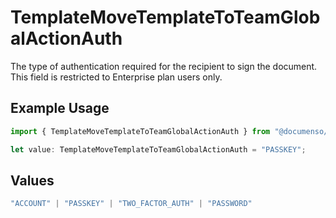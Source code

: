 # TemplateMoveTemplateToTeamGlobalActionAuth

The type of authentication required for the recipient to sign the document. This field is restricted to Enterprise plan users only.

## Example Usage

```typescript
import { TemplateMoveTemplateToTeamGlobalActionAuth } from "@documenso/sdk-typescript/models/operations";

let value: TemplateMoveTemplateToTeamGlobalActionAuth = "PASSKEY";
```

## Values

```typescript
"ACCOUNT" | "PASSKEY" | "TWO_FACTOR_AUTH" | "PASSWORD"
```
